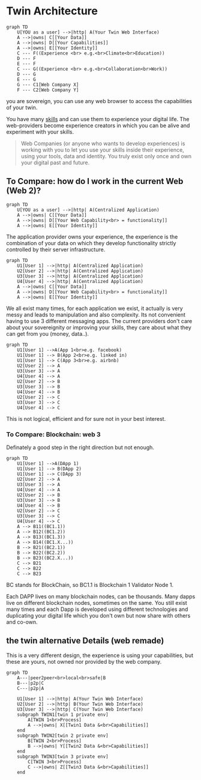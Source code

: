 # Twin Architecture

```mermaid
graph TD
    U[YOU as a user] -->|http| A(Your Twin Web Interface)
    A -->|owns| C[[Your Data]]
    A -->|owns| D[[Your Capabilities]]
    A -->|owns| E[[Your Identity]]
    C --- F((Experience <br> e.g.<br>Climate<br>Education))
    D --- F
    E --- F
    C --- G((Experience <br> e.g.<br>Collaboration<br>Work))
    D --- G
    E --- G
    G --- C1[Web Company X]
    F --- C2[Web Company Y]
```

you are sovereign, you can use any web browser to access the capabilities of your twin.

You have many [skills](myskills.md) and can use them to experience your digital life. The web-providers become experience creators in which you can be alive and experiment with your skills.

> Web Companies (or anyone who wants to develop experiences) is working with you to let you use your skills inside their experience, using your tools, data and identity. You truly exist only once and own your digital past and future.

## To Compare: how do I work in the current Web (Web 2)?

```mermaid
graph TD
    U[YOU as a user] -->|http| A(Centralized Application)
    A -->|owns| C[[Your Data]]
    A -->|owns| D[[Your Web Capability<br> = functionality]]
    A -->|owns| E[[Your Identity]]
```

The application provider owns your experience, the experience is the combination of your data on which they develop functionality strictly controlled by their server infrastructure.

```mermaid
graph TD
    U1[User 1] -->|http| A(Centralized Application)
    U2[User 2] -->|http| A(Centralized Application)
    U3[User 3] -->|http| A(Centralized Application)
    U4[User 4] -->|http| A(Centralized Application)
    A -->|owns| C[[Your Data]]
    A -->|owns| D[[Your Web Capability<br> = functionality]]
    A -->|owns| E[[Your Identity]]
```

We all exist many times, for each application we exist, it actually is very messy and leads to manipulation and also complexity. Its not convenient having to use 3 different messaging apps. The current providers don't care about your sovereignity or improving your skills, they care about what they can get from you (money, data..).


```mermaid
graph TD
    U1[User 1] -->A(App 1<br>e.g. facebook)
    U1[User 1] --> B(App 2<br>e.g. linked in)
    U1[User 1] --> C(App 3<br>e.g. airbnb)
    U2[User 2] --> A
    U3[User 3] --> A
    U4[User 4] --> A
    U2[User 2] --> B
    U3[User 3] --> B
    U4[User 4] --> B
    U2[User 2] --> C
    U3[User 3] --> C
    U4[User 4] --> C

```

This is not logical, efficient and for sure not in your best interest.

### To Compare: Blockchain: web 3

Definately a good step in the right direction but not enough.

```mermaid
graph TD
    U1[User 1] -->A(DApp 1)
    U1[User 1] --> B(DApp 2)
    U1[User 1] --> C(DApp 3)
    U2[User 2] --> A
    U3[User 3] --> A
    U4[User 4] --> A
    U2[User 2] --> B
    U3[User 3] --> B
    U4[User 4] --> B
    U2[User 2] --> C
    U3[User 3] --> C
    U4[User 4] --> C
    A --> B11((BC1.1))
    A --> B12((BC1.2))
    A --> B13((BC1.3))
    A --> B14((BC1.X...))
    B --> B21((BC2.1))
    B --> B22((BC2.2))
    B --> B23((BC2.X...))
    C --> B21
    C --> B22
    C --> B23
```

BC stands for BlockChain, so BC1.1 is Blockchain 1 Validator Node 1.

Each DAPP lives on many blockchain nodes, can be thousands. Many dapps live on different blockchain nodes, sometimes on the same. You still exist many times and each Dapp is developed using different technologies and duplicating your digital life which you don't own but now share with others and co-own.

## the twin alternative Details (web remade)

This is a very different design, the experience is using your capabilities, but these are yours, not owned nor provided by the web company.


```mermaid
graph TD
    A---|peer2peer<br>local<br>safe|B
    B---|p2p|C
    C---|p2p|A

    U1[User 1] -->|http| A(Your Twin Web Interface)
    U2[User 2] -->|http| B(Your Twin Web Interface)
    U3[User 3] -->|http| C(Your Twin Web Interface)
    subgraph TWIN1[twin 1 private env]
        A[TWIN 1<br>Process]
        A -->|owns| X[[Twin1 Data &<br>Capabilities]]
    end
    subgraph TWIN2[twin 2 private env]
        B[TWIN 2<br>Process]
        B -->|owns| Y[[Twin2 Data &<br>Capabilities]]
    end
    subgraph TWIN3[twin 3 private env]
        C[TWIN 3<br>Process]
        C -->|owns| Z[[Twin3 Data &<br>Capabilities]]
    end

```